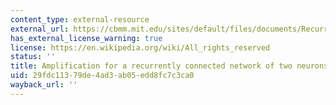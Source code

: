 ```yaml
---
content_type: external-resource
external_url: https://cbmm.mit.edu/sites/default/files/documents/Recurrent2CellNet_WoodsHole_Amplification.m
has_external_license_warning: true
license: https://en.wikipedia.org/wiki/All_rights_reserved
status: ''
title: Amplification for a recurrently connected network of two neurons
uid: 29fdc113-79de-4ad3-ab05-edd8fc7c3ca0
wayback_url: ''
---
```

